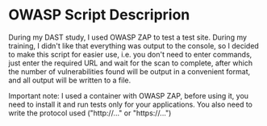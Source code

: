 # OWASP Script Descriprion

During my DAST study, I used OWASP ZAP to test a test site. During my training, I didn't like that everything was output to the console, so I decided to make this script for easier use, i.e. you don't need to enter commands, just enter the required URL and wait for the scan to complete, after which the number of vulnerabilities found will be output in a convenient format, and all output will be written to a file.

Important note:
I used a container with OWASP ZAP, before using it, you need to install it and run tests only for your applications.
You also need to write the protocol used ("http://..." or "https://...")
